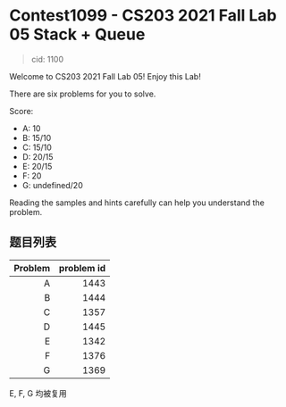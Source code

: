 # Contest1099 - CS203 2021 Fall Lab 05 Stack + Queue

> cid: 1100

Welcome to CS203 2021 Fall Lab 05! Enjoy this Lab!

There are six problems for you to solve.

Score:

+ A: 10
+ B: 15/10
+ C: 15/10
+ D: 20/15
+ E: 20/15
+ F: 20
+ G: undefined/20

Reading the samples and hints carefully can help you understand the problem.

## 题目列表

| Problem | problem id |
|--------:|-----------:|
|       A |       1443 |
|       B |       1444 |
|       C |       1357 |
|       D |       1445 |
|       E |       1342 |
|       F |       1376 |
|       G |       1369 |

E, F, G 均被复用
